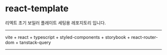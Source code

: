 # react-template

리엑트 초기 보일러 플레이트 세팅용 레포지토리 입니다.

---

vite + react + typescript + styled-components + storybook + react-router-dom + tanstack-query

---
